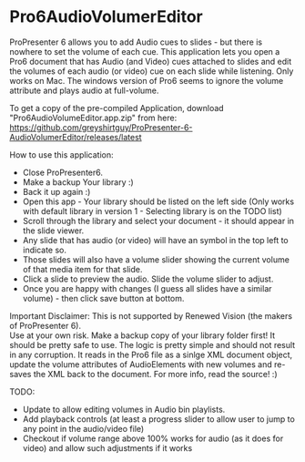# Pro6AudioVolumerEditor

ProPresenter 6 allows you to add Audio cues to slides - but there is nowhere to set the volume of each cue.
This application lets you open a Pro6 document that has Audio (and Video) cues attached to slides and edit the volumes
of each audio (or video) cue on each slide while listening.  Only works on Mac.
The windows version of Pro6 seems to ignore the volume attribute and plays audio at full-volume.

To get a copy of the pre-compiled Application, download "Pro6AudioVolumeEditor.app.zip" from here:
https://github.com/greyshirtguy/ProPresenter-6-AudioVolumerEditor/releases/latest

How to use this application:
* Close ProPresenter6.
* Make a backup Your library :)
* Back it up again :)
* Open this app - Your library should be listed on the left side 
(Only works with default library in version 1 - Selecting library is on the TODO list)
* Scroll through the library and select your document - it should appear in the slide viewer.
* Any slide that has audio (or video) will have an symbol in the top left to indicate so.
* Those slides will also have a volume slider showing the current volume of that media item for that slide.
* Click a slide to preview the audio.  Slide the volume slider to adjust.
* Once you are happy with changes (I guess all slides have a similar volume) - then click save button at bottom.

Important Disclaimer:
This is not supported by Renewed Vision (the makers of ProPresenter 6).  
Use at your own risk. Make a backup copy of your library folder first!
It should be pretty safe to use.
The logic is pretty simple and should not result in any corruption.
It reads in the Pro6 file as a sinlge XML document object, update the volume attributes of AudioElements with new volumes
and re-saves the XML back to the document.
For more info, read the source! :)

TODO:

- Update to allow editing volumes in Audio bin playlists.
- Add playback controls (at least a progress slider to allow user to jump to any point in the audio/video file)
- Checkout if volume range above 100% works for audio (as it does for video) and allow such adjustments if it works
